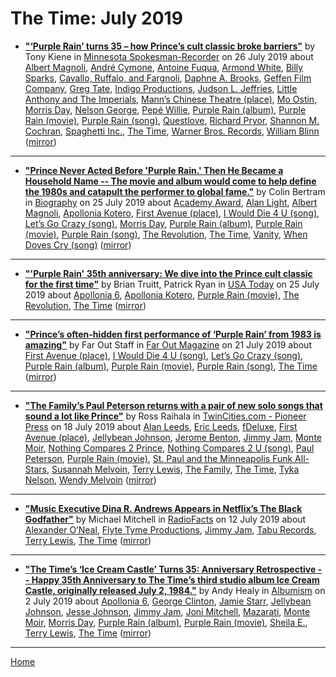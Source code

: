 # The Time: July 2019

 - [**"‘Purple Rain’ turns 35 – how Prince’s cult classic broke barriers"**](http://spokesman-recorder.com/2019/07/26/purple-rain-turns-35-how-princes-cult-classic-broke-barriers/) by Tony Kiene in [Minnesota Spokesman-Recorder](http://spokesman-recorder.com/) on 26 July 2019 about [Albert Magnoli](../../topics/albert-magnoli/index.md), [André Cymone](../../topics/andr-cymone/index.md), [Antoine Fuqua](../../topics/antoine-fuqua/index.md), [Armond White](../../topics/armond-white/index.md), [Billy Sparks](../../topics/billy-sparks/index.md), [Cavallo, Ruffalo, and Fargnoli](../../topics/cavallo-ruffalo-and-fargnoli/index.md), [Daphne A. Brooks](../../topics/daphne-a-brooks/index.md), [Geffen Film Company](../../topics/geffen-film-company/index.md), [Greg Tate](../../topics/greg-tate/index.md), [Indigo Productions](../../topics/indigo-productions/index.md), [Judson L. Jeffries](../../topics/judson-l-jeffries/index.md), [Little Anthony and The Imperials](../../topics/little-anthony-and-the-imperials/index.md), [Mann’s Chinese Theatre (place)](../../topics/place/mann-s-chinese-theatre/index.md), [Mo Ostin](../../topics/mo-ostin/index.md), [Morris Day](../../topics/morris-day/index.md), [Nelson George](../../topics/nelson-george/index.md), [Pepé Willie](../../topics/pep-willie/index.md), [Purple Rain (album)](../../topics/album/purple-rain/index.md), [Purple Rain (movie)](../../topics/movie/purple-rain/index.md), [Purple Rain (song)](../../topics/song/purple-rain/index.md), [Questlove](../../topics/questlove/index.md), [Richard Pryor](../../topics/richard-pryor/index.md), [Shannon M. Cochran](../../topics/shannon-m-cochran/index.md), [Spaghetti Inc.](../../topics/spaghetti-inc/index.md), [The Time](../../topics/the-time/index.md), [Warner Bros. Records](../../topics/warner-bros-records/index.md), [William Blinn](../../topics/william-blinn/index.md) ([mirror](https://web.archive.org/web/*/http://spokesman-recorder.com/2019/07/26/purple-rain-turns-35-how-princes-cult-classic-broke-barriers/))

----

 - [**"Prince Never Acted Before 'Purple Rain.' Then He Became a Household Name -- The movie and album would come to help define the 1980s and catapult the performer to global fame."**](https://www.biography.com/news/prince-purple-rain-album-movie) by Colin Bertram in [Biography](https://www.biography.com/) on 25 July 2019 about [Academy Award](../../topics/academy-award/index.md), [Alan Light](../../topics/alan-light/index.md), [Albert Magnoli](../../topics/albert-magnoli/index.md), [Apollonia Kotero](../../topics/apollonia-kotero/index.md), [First Avenue (place)](../../topics/place/first-avenue/index.md), [I Would Die 4 U (song)](../../topics/song/i-would-die-4-u/index.md), [Let’s Go Crazy (song)](../../topics/song/let-s-go-crazy/index.md), [Morris Day](../../topics/morris-day/index.md), [Purple Rain (album)](../../topics/album/purple-rain/index.md), [Purple Rain (movie)](../../topics/movie/purple-rain/index.md), [Purple Rain (song)](../../topics/song/purple-rain/index.md), [The Revolution](../../topics/the-revolution/index.md), [The Time](../../topics/the-time/index.md), [Vanity](../../topics/vanity/index.md), [When Doves Cry (song)](../../topics/song/when-doves-cry/index.md) ([mirror](https://web.archive.org/web/*/https://www.biography.com/news/prince-purple-rain-album-movie))

----

 - [**"'Purple Rain' 35th anniversary: We dive into the Prince cult classic for the first time"**](https://usatoday.com/story/entertainment/movies/2019/07/25/purple-rain-35th-anniversary-does-prince-cult-film-hold-up/1817029001/) by Brian Truitt, Patrick Ryan in [USA Today](https://usatoday.com/) on 25 July 2019 about [Apollonia 6](../../topics/apollonia-6/index.md), [Apollonia Kotero](../../topics/apollonia-kotero/index.md), [Purple Rain (movie)](../../topics/movie/purple-rain/index.md), [The Revolution](../../topics/the-revolution/index.md), [The Time](../../topics/the-time/index.md) ([mirror](https://web.archive.org/web/*/https://usatoday.com/story/entertainment/movies/2019/07/25/purple-rain-35th-anniversary-does-prince-cult-film-hold-up/1817029001/))

----

 - [**"Prince’s often-hidden first performance of ‘Purple Rain’ from 1983 is amazing"**](https://faroutmagazine.co.uk/prince-rare-purple-rain-first-performance/) by Far Out Staff in [Far Out Magazine](https://faroutmagazine.co.uk/) on 21 July 2019 about [First Avenue (place)](../../topics/place/first-avenue/index.md), [I Would Die 4 U (song)](../../topics/song/i-would-die-4-u/index.md), [Let’s Go Crazy (song)](../../topics/song/let-s-go-crazy/index.md), [Purple Rain (album)](../../topics/album/purple-rain/index.md), [Purple Rain (movie)](../../topics/movie/purple-rain/index.md), [Purple Rain (song)](../../topics/song/purple-rain/index.md), [The Time](../../topics/the-time/index.md) ([mirror](https://web.archive.org/web/*/https://faroutmagazine.co.uk/prince-rare-purple-rain-first-performance/))

----

 - [**"The Family’s Paul Peterson returns with a pair of new solo songs that sound a lot like Prince"**](https://www.twincities.com/2019/07/18/the-familys-paul-peterson-returns-with-a-pair-of-new-solo-songs-that-sound-a-lot-like-prince/) by Ross Raihala in [TwinCities.com - Pioneer Press](https://www.twincities.com/) on 18 July 2019 about [Alan Leeds](../../topics/alan-leeds/index.md), [Eric Leeds](../../topics/eric-leeds/index.md), [fDeluxe](../../topics/fdeluxe/index.md), [First Avenue (place)](../../topics/place/first-avenue/index.md), [Jellybean Johnson](../../topics/jellybean-johnson/index.md), [Jerome Benton](../../topics/jerome-benton/index.md), [Jimmy Jam](../../topics/jimmy-jam/index.md), [Monte Moir](../../topics/monte-moir/index.md), [Nothing Compares 2 Prince](../../topics/nothing-compares-2-prince/index.md), [Nothing Compares 2 U (song)](../../topics/song/nothing-compares-2-u/index.md), [Paul Peterson](../../topics/paul-peterson/index.md), [Purple Rain (movie)](../../topics/movie/purple-rain/index.md), [St. Paul and the Minneapolis Funk All-Stars](../../topics/st-paul-and-the-minneapolis-funk-all-stars/index.md), [Susannah Melvoin](../../topics/susannah-melvoin/index.md), [Terry Lewis](../../topics/terry-lewis/index.md), [The Family](../../topics/the-family/index.md), [The Time](../../topics/the-time/index.md), [Tyka Nelson](../../topics/tyka-nelson/index.md), [Wendy Melvoin](../../topics/wendy-melvoin/index.md) ([mirror](https://web.archive.org/web/*/https://www.twincities.com/2019/07/18/the-familys-paul-peterson-returns-with-a-pair-of-new-solo-songs-that-sound-a-lot-like-prince/))

----

 - [**"Music Executive Dina R. Andrews Appears in Netflix’s The Black Godfather"**](https://www.radiofacts.com/music-executive-dina-r-andrews-appears-in-netflixs-the-black-godfather/) by Michael Mitchell in [RadioFacts](https://www.radiofacts.com/) on 12 July 2019 about [Alexander O’Neal](../../topics/alexander-o-neal/index.md), [Flyte Tyme Productions](../../topics/flyte-tyme-productions/index.md), [Jimmy Jam](../../topics/jimmy-jam/index.md), [Tabu Records](../../topics/tabu-records/index.md), [Terry Lewis](../../topics/terry-lewis/index.md), [The Time](../../topics/the-time/index.md) ([mirror](https://web.archive.org/web/*/https://www.radiofacts.com/music-executive-dina-r-andrews-appears-in-netflixs-the-black-godfather/))

----

 - [**"The Time’s ‘Ice Cream Castle’ Turns 35: Anniversary Retrospective -- Happy 35th Anniversary to The Time’s third studio album Ice Cream Castle, originally released July 2, 1984."**](https://www.albumism.com/features/the-time-ice-cream-castle-turns-35-anniversary-retrospective) by Andy Healy in [Albumism](https://www.albumism.com/) on 2 July 2019 about [Apollonia 6](../../topics/apollonia-6/index.md), [George Clinton](../../topics/george-clinton/index.md), [Jamie Starr](../../topics/jamie-starr/index.md), [Jellybean Johnson](../../topics/jellybean-johnson/index.md), [Jesse Johnson](../../topics/jesse-johnson/index.md), [Jimmy Jam](../../topics/jimmy-jam/index.md), [Joni Mitchell](../../topics/joni-mitchell/index.md), [Mazarati](../../topics/mazarati/index.md), [Monte Moir](../../topics/monte-moir/index.md), [Morris Day](../../topics/morris-day/index.md), [Purple Rain (album)](../../topics/album/purple-rain/index.md), [Purple Rain (movie)](../../topics/movie/purple-rain/index.md), [Sheila E.](../../topics/sheila-e/index.md), [Terry Lewis](../../topics/terry-lewis/index.md), [The Time](../../topics/the-time/index.md) ([mirror](https://web.archive.org/web/*/https://www.albumism.com/features/the-time-ice-cream-castle-turns-35-anniversary-retrospective))

----

[Home](./)
